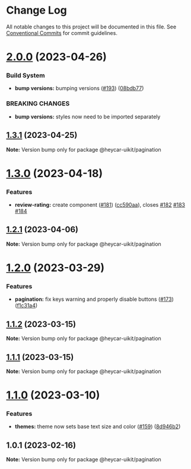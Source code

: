 # Change Log

All notable changes to this project will be documented in this file.
See [Conventional Commits](https://conventionalcommits.org) for commit guidelines.

# [2.0.0](https://github.com/hey-car/heycar-uikit/compare/@heycar-uikit/pagination@1.3.1...@heycar-uikit/pagination@2.0.0) (2023-04-26)


### Build System

* **bump versions:** bumping versions ([#193](https://github.com/hey-car/heycar-uikit/issues/193)) ([08bdb77](https://github.com/hey-car/heycar-uikit/commit/08bdb771e58c3bbecfd370bf3df8d3e2c7b490f2))


### BREAKING CHANGES

* **bump versions:** styles now need to be imported separately





## [1.3.1](https://github.com/hey-car/heycar-uikit/compare/@heycar-uikit/pagination@1.3.0...@heycar-uikit/pagination@1.3.1) (2023-04-25)

**Note:** Version bump only for package @heycar-uikit/pagination





# [1.3.0](https://github.com/hey-car/heycar-uikit/compare/@heycar-uikit/pagination@1.2.1...@heycar-uikit/pagination@1.3.0) (2023-04-18)


### Features

* **review-rating:** create component ([#181](https://github.com/hey-car/heycar-uikit/issues/181)) ([cc590aa](https://github.com/hey-car/heycar-uikit/commit/cc590aa7b1b9a2e9bd124086ab261d21583e67a4)), closes [#182](https://github.com/hey-car/heycar-uikit/issues/182) [#183](https://github.com/hey-car/heycar-uikit/issues/183) [#184](https://github.com/hey-car/heycar-uikit/issues/184)





## [1.2.1](https://github.com/hey-car/heycar-uikit/compare/@heycar-uikit/pagination@1.2.0...@heycar-uikit/pagination@1.2.1) (2023-04-06)

**Note:** Version bump only for package @heycar-uikit/pagination





# [1.2.0](https://github.com/hey-car/heycar-uikit/compare/@heycar-uikit/pagination@1.1.2...@heycar-uikit/pagination@1.2.0) (2023-03-29)


### Features

* **pagination:** fix keys warning and properly disable buttons ([#173](https://github.com/hey-car/heycar-uikit/issues/173)) ([f1c31a4](https://github.com/hey-car/heycar-uikit/commit/f1c31a45f9bedb77829808489db8488a869169c1))





## [1.1.2](https://github.com/hey-car/heycar-uikit/compare/@heycar-uikit/pagination@1.1.1...@heycar-uikit/pagination@1.1.2) (2023-03-15)

**Note:** Version bump only for package @heycar-uikit/pagination





## [1.1.1](https://github.com/hey-car/heycar-uikit/compare/@heycar-uikit/pagination@1.1.0...@heycar-uikit/pagination@1.1.1) (2023-03-15)

**Note:** Version bump only for package @heycar-uikit/pagination





# [1.1.0](https://github.com/hey-car/heycar-uikit/compare/@heycar-uikit/pagination@1.0.1...@heycar-uikit/pagination@1.1.0) (2023-03-10)


### Features

* **themes:** theme now sets base text size and color ([#159](https://github.com/hey-car/heycar-uikit/issues/159)) ([8d946b2](https://github.com/hey-car/heycar-uikit/commit/8d946b2577426194fda0da69ff084a378395f128))





## 1.0.1 (2023-02-16)

**Note:** Version bump only for package @heycar-uikit/pagination
